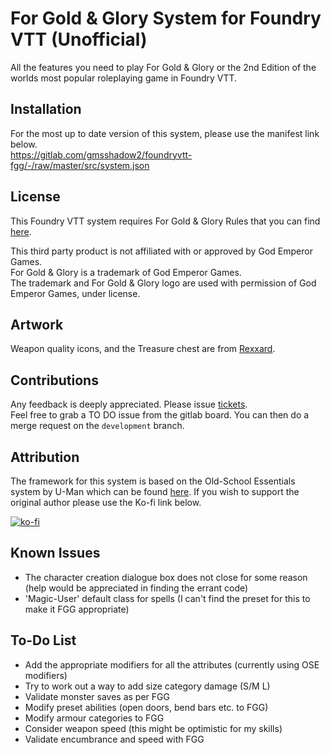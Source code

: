 # For Gold & Glory System for Foundry VTT (Unofficial)
All the features you need to play For Gold & Glory or the 2nd Edition of the worlds most popular roleplaying game in Foundry VTT.

## Installation
For the most up to date version of this system, please use the manifest link below.\
https://gitlab.com/gmsshadow2/foundryvtt-fgg/-/raw/master/src/system.json

## License
This Foundry VTT system requires For Gold & Glory Rules that you can find [here](https://www.drivethrurpg.com/product/156530/For-Gold--Glory).

This third party product is not affiliated with or approved by God Emperor Games. \
For Gold & Glory is a trademark of God Emperor Games.\
The trademark and For Gold & Glory logo are used with permission of God Emperor Games, under license.

## Artwork
Weapon quality icons, and the Treasure chest are from [Rexxard](https://assetstore.unity.com/packages/2d/gui/icons/flat-skills-icons-82713).

## Contributions
Any feedback is deeply appreciated. Please issue [tickets](https://gitlab.com/gmsshadow2/foundryvtt-fgg/-/boards).\
Feel free to grab a TO DO issue from the gitlab board. You can then do a merge request on the `development` branch.

## Attribution
The framework for this system is based on the Old-School Essentials system by U-Man which can be found [here](https://gitlab.com/mesfoliesludiques/foundryvtt-ose). If you wish to support the original author please use the Ko-fi link below.

[![ko-fi](https://www.ko-fi.com/img/githubbutton_sm.svg)](https://ko-fi.com/H2H21WMKA)

## Known Issues
- The character creation dialogue box does not close for some reason (help would be appreciated in finding the errant code)
- 'Magic-User' default class for spells (I can't find the preset for this to make it FGG appropriate)

## To-Do List
- Add the appropriate modifiers for all the attributes (currently using OSE modifiers)
- Try to work out a way to add size category damage (S/M L)
- Validate monster saves as per FGG
- Modify preset abilities (open doors, bend bars etc. to FGG)
- Modify armour categories to FGG
- Consider weapon speed (this might be optimistic for my skills)
- Validate encumbrance  and speed with FGG
